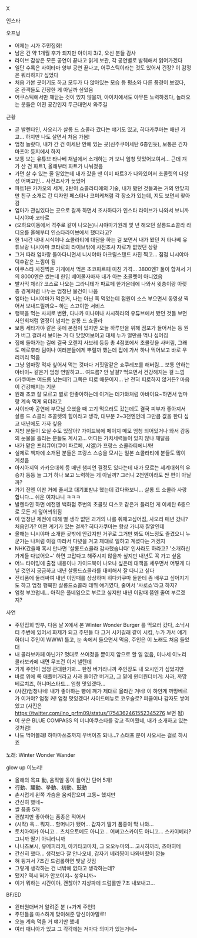 


X



인스타



오프닝
- 어제는 시가 주민집회!
- 남은 건 약 1개월 후가 되지만 아이치 3/2, 오신 분들 감사
- 라이브 감상은 모든 공연이 끝나고 읽게 보관, 각 공연별로 발췌해서 읽어가겠다
- 일단 수록은 사이타마 양부 공연 끝나고, 어쿠스틱이라는 것도 있어서 긴장? 이 감정은 뭐라하지? 싶었다
- 처음 가본 곳이기도 하고 모두가 다 앉아있는 모습 등 평소와 다른 풍경이 보였다, 온 관객들도 긴장한 게 아닐까 싶었음
- 어쿠스틱에서만 깨닫는 것이 있지 않을까, 아이치에서도 아무튼 노력하겠다, 놀러오는 분들은 어떤 공간인지 두근대면서 와주길

근황
- 곧 발렌타인, 사오리가 살롱 드 쇼콜라 갔다는 얘기도 있고, 히다카쿠마는 매년 가고... 하지만 나도 살면서 처음 가봄!
- 엄청 놀랐다, 내가 간 건 이세탄 안에 있는 곳(신주쿠이세탄 6층인듯), 보통은 긴자 마츠야 등지에서 하지
- 보통 보는 유튜브 타나베 채널에서 소개하는 거 보니 엄청 맛있어보여서... 근데 걔가 산 건 파트1, 올해부터 파트가 나눠졌음
- 가면 살 수 있는 줄 알았는데 내가 갔을 땐 이미 파트3가 나와있어서 초콜릿의 다양성 어쩌고인... 사전조사가 늦었어
- 파트1은 카카오의 세계, 2탄이 쇼콜라티에의 기술, 내가 봤던 것들과는 거의 안맞지만 친구 소개로 간 디자인 페스타나 코미케처럼 각 장소가 있는데, 지도 보면서 찾아감
- 엄마가 관심있다는 곳으로 갈까 하면서 조사하다가 인스타 라이브가 나와서 보니까 니시야마 코타로
- (오하요이동에서 격주로 같이 나오는)니시야마가원래 몇 년 해오던 살롱드쇼콜라 라디오를 올해부터 인스타라이브에서 했더라고?
- 한 1시간 내내 시식이나 쇼콜라티에 대담을 하는 걸 보면서 내가 봤던 저 타나베 유튜브랑 니시야마 코타로의 라이브밖에 사전조사 자료가 없었던 상황
- 그거 따라 엄마랑 돌아다니면서 니시야마 아크릴스탠드 사진 찍고... 점점 니시야마덕후같은 느낌이 됨
- 아쿠스타 사진찍은 가게에서 먹은 초코파르페 미친 가격... 3800엔? 둘이 합쳐서 거의 8000엔은 썼는데 한입 베어물자마자 내가 아는 초콜렛이 아니었음
- 발사믹 체리? 코스로 나오는 그라니테가 파르페 한가운데에 나와서 윗층이랑 아랫층 경계처럼 나누는 엄청난 물건이 나옴
- 엄마는 니시야마가 먹은거, 나는 아닌 쪽 먹었는데 점원이 소스 부으면서 동영상 찍어서 보내드릴까요~ 하는 스고이한 서비스
- 행복을 먹는 사치로 변환, 다나카 미나미나 사시하라의 유튜브에서 봤던 것들 보면사인회처럼 열정이 넘치는 살롱 드 쇼콜라
- 보통 세타가야 같은 곳에 본점이 있지만 오늘 하루만을 위해 점포가 들어서는 등 뭔가 버그 걸려서 보이는 거 다 맛있어보이고 대체 누가 얼만큼 먹나 싶어짐
- 집에 돌아가는 길에 결국 오렌지 사브레 등등 총 4점포에서 초콜릿을 사버림, 그래도 메로후라 팀이나 여러분들에게 뿌릴까 했는데 집에 가서 하나 먹어보고 바로 우리끼리 먹음
- 그냥 엄마랑 먹자 싶어서 먹는 것마다 거짓말같은 쇼쿠레포를 해버림... 보통 안하는 야바이~ 같은거 엄청 연발하고... 여드름? 안 날걸? 먹으면서 건강해지는 걸 느낌
- (카쿠마는 여드름 났는데?) 그쪽은 피로 때문이지... 난 전혀 피로하지 않거든? 마음이 건강해지는 기분
- 원래 초코 잘 모르고 별로 안좋아하는데 이거는 데가와처럼 야바이요~하면서 엄마랑 계속 먹게 되더라고
- 사이타마 공연에 부모님 오셨을 때 고기 먹으러도 갔는데도 결국 피부가 좋아져서 살롱 드 쇼콜라 초콜렛의 힘이라고 생각, 대부분 2~3천엔인데 그만큼 값을 한다 싶고 내년에도 가자 싶음
- 지방 분들이 오실 수도 있잖아? 가이드북에 페이지 메모 엄청 되어있거나 와서 감동의 눈물을 흘리는 분들도 계시고... 어디든 가치세력들이 있지 않나 깨달음
- 내가 맡은 프리큐어(큐어 파르페, 시엘)가 프랑스 쇼콜라티에니까!
- 실제로 책자에 소개된 분들은 프랑스 스승을 모시는 일본 쇼콜라티에 분들도 많이 계셨음
- 아시아지역 카카오대회 등 매년 챔피언 결정도 있다는데 내가 모르는 세계대회의 우승자 등등 늘 그거 하나 보고 노력하는 게 아닐까? 그러니 2천엔이라도 싼 편이 아닐까?
- 가기 전엔 이딴 거에 줄서고 대기표받냐 했는데 갔다와보니... 살롱 드 쇼콜라 사랑합니다... 쉬운 여자냐니 ㅋㅋㅋ
- 발렌타인 하면 예전엔 백화점 주변의 초콜릿 디스코 같은거 들리던 게 이세탄 6층으로 모든 게 덮어씌워짐
- 이 엄청난 제전에 대해 별 생각 없던 과거의 나를 줘패고싶어짐, 사오리 매년 갔나? 처음인가? 어떤 계기가 있는 걸까? 히다카쿠마는 항상 가니까 잘알인데
- 올해는 니시야마 소개한 곳밖에 안갔지만 거꾸로 그거만 봐도 어느정도 즐겼으니 누군가는 나처럼 이걸 따라서 다녔을 거고 제대로 일하고 계셨다는 거겠지
- NHK갔을때 혹시 만나면 '살롱드쇼콜라 감사했습니다' 인사라도 하라고? '소개하신 가게들 다녔어요~' 하면 고맙다고 해주시지 않을까 싶지만 내년도 꼭 가고 싶음
- 어느 타이밍에 출점 내용이나 가이드북이 나오나 싶은데 대책을 세우면서 어떻게 다닐 것인지 궁금하고 내년 살롱드쇼콜라를 대비해서 잘 다니고 싶다
- 전리품에 둘러싸여 내년 이맘때를 상상하며 히다카쿠마 둘한테 좀 배우고 싶어지기도 하고 엄청 행복한 살롱드쇼콜라 데뷔 얘기였다, 줄여서 '사로쇼'라고 하지?
- 엄청 부끄럽네... 아직은 풀네임으로 부르고 싶지만 내년 이맘때 쯤엔 줄여 부르겠지?

사연
- 주민집회 밤부, 다음 날 X에서 본 Winter Wonder Burger 를 먹으러 갔다, 소닉시티 주변에 있어서 화제가 되고 주민들 다 그거 시키길래 같이 시킴, 누가 가서 얘기하더니 주인이 WWWI 틀고, 눈 속에서 들으면서 먹음, 주인은 이 노래도 처음 들었대
- 내 콜라보카페 아닌가? 멋대로 쓰여졌을 뿐이지 앞으로 할 일 없음, 미나세 이노리 콜라보카페 내면 무조건 이거 낼텐데
- 가게 주인이 엄청 관대한가봐... 한정 버거라니까 주인장도 내 오시인가 싶었지만
- 바로 위에 룩 애플버거라고 사과 들어간 버거고, 그 밑에 윈터원더버거: 사과, 까망베르치즈, 허니머스타드... 엄청 맛있겠다...
- (사진)엄청나네! 내가 좋아하는 빵에 깨가 제대로 올라간 거네! 이 하얀게 까망베르가 이거야? 엄청 커! 엄청 맛있겠다! 사이드메뉴로 코우슬로? 피클이나 감자도 쌓여있고
(사진은 https://twitter.com/ino_prfm09/status/1754362461552345276 보면 됨)
- 이 분은 BLUE COMPASS 의 미니아쿠스타를 갖고 찍어줬네, 내가 소개하고 있는 것처럼!
- 나도 먹어볼래! 하마마쓰쵸까지 우버이츠 되나...? 스태프 분이 사오시는 걸로 하시죠

노래: Winter Wonder Wander

glow up 이노리!
- 올해의 목표 動, 움직일 동이 들어간 단어 5개!
- 行動、躍動、挙動、初動、鼓動
- 촌시럽게 왼쪽 가슴을 움켜잡으며 고동~ 했지만
- 간신히 했네~
- 쌀 품종 5개
- 괜찮지만 좋아하는 품종은 적어서
- (시작) 윽... 뭐지... 할머니가 됐어... 갑자기 딸기 품종이 막 나와...
- 토치아이카 아니고... 츠치오토메도 아니고... 어쩌고스카이도 아니고... 스카이베리? 그니까 딸기 아니라니까
- 나나츠보시, 유메피리카, 아키타코마치, 그 오오누마의... 고시히까리, 츠야히메
- 간신히 했다... 생각보다 잘 안나오네, 갑자기 베리쨩이 나와버렸어 깜놀
- 혀 튕겨서 7초간 드럼롤하면 빛날 것임
- 그렇게 생각하는 건 너밖에 없다고 생각하는데?
- 됐지? 역시 혀가 안꼬이지~ 성우니까~
- 이거 뭐하는 시간이야, 괜찮아? 지상파에 드럼롤만 7초 내보내고...

BF/ED
- 윈터원더버거 알려준 분 (+가게 주인!)
- 주민들을 따스하게 맞이해준 당신이야말로!
- 오늘 계속 먹을 거 얘기만 했네
- 여러 매니아가 있고 그 각각에는 저마다 의미가 있는거네~



